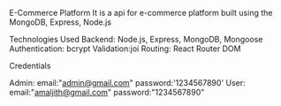 E-Commerce Platform
It is a api for e-commerce platform built using the MongoDB, Express, Node.js 

Technologies Used
Backend: Node.js, Express, MongoDB, Mongoose
Authentication: bcrypt
Validation:joi
Routing: React Router DOM



Credentials

Admin:
 email:"admin@gmail.com"
 password:'1234567890'
User:
 email:"amaljith@gmail.com"
 password:"1234567890"


